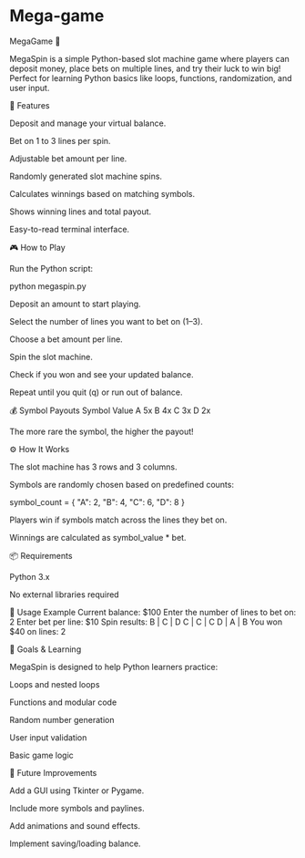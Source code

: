 # Mega-game



MegaGame 🎰

MegaSpin is a simple Python-based slot machine game where players can deposit money, place bets on multiple lines, and try their luck to win big! Perfect for learning Python basics like loops, functions, randomization, and user input.

📝 Features

Deposit and manage your virtual balance.

Bet on 1 to 3 lines per spin.

Adjustable bet amount per line.

Randomly generated slot machine spins.

Calculates winnings based on matching symbols.

Shows winning lines and total payout.

Easy-to-read terminal interface.

🎮 How to Play

Run the Python script:

python megaspin.py


Deposit an amount to start playing.

Select the number of lines you want to bet on (1–3).

Choose a bet amount per line.

Spin the slot machine.

Check if you won and see your updated balance.

Repeat until you quit (q) or run out of balance.

💰 Symbol Payouts
Symbol	Value
A	5x
B	4x
C	3x
D	2x

The more rare the symbol, the higher the payout!

⚙️ How It Works

The slot machine has 3 rows and 3 columns.

Symbols are randomly chosen based on predefined counts:

symbol_count = {
    "A": 2,
    "B": 4,
    "C": 6,
    "D": 8
}


Players win if symbols match across the lines they bet on.

Winnings are calculated as symbol_value * bet.

📦 Requirements

Python 3.x

No external libraries required

🔧 Usage Example
Current balance: $100
Enter the number of lines to bet on: 2
Enter bet per line: $10
Spin results:
B | C | D
C | C | C
D | A | B
You won $40 on lines: 2

🎯 Goals & Learning

MegaSpin is designed to help Python learners practice:

Loops and nested loops

Functions and modular code

Random number generation

User input validation

Basic game logic

📁 Future Improvements

Add a GUI using Tkinter or Pygame.

Include more symbols and paylines.

Add animations and sound effects.

Implement saving/loading balance.
